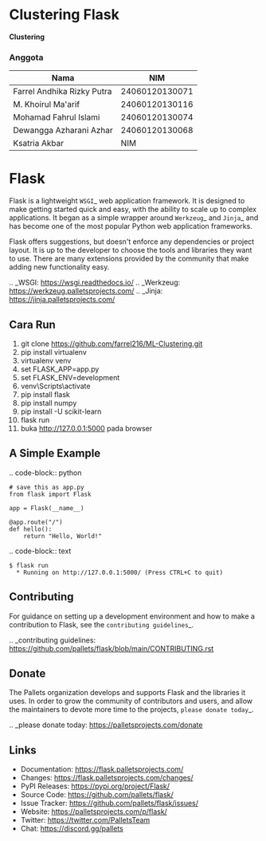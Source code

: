 # Clustering Flask
**Clustering**

### Anggota
Nama  | NIM
------------- | -------------
Farrel Andhika Rizky Putra  | 24060120130071	  
M. Khoirul Ma'arif  | 24060120130116
Mohamad Fahrul Islami | 24060120130074
Dewangga Azharani Azhar | 24060120130068
Ksatria Akbar | NIM

Flask
=====

Flask is a lightweight `WSGI`_ web application framework. It is designed
to make getting started quick and easy, with the ability to scale up to
complex applications. It began as a simple wrapper around `Werkzeug`_
and `Jinja`_ and has become one of the most popular Python web
application frameworks.

Flask offers suggestions, but doesn't enforce any dependencies or
project layout. It is up to the developer to choose the tools and
libraries they want to use. There are many extensions provided by the
community that make adding new functionality easy.

.. _WSGI: https://wsgi.readthedocs.io/
.. _Werkzeug: https://werkzeug.palletsprojects.com/
.. _Jinja: https://jinja.palletsprojects.com/

Cara Run
----------
1. git clone https://github.com/farrel216/ML-Clustering.git
2. pip install virtualenv
3. virtualenv venv
4. set FLASK_APP=app.py
5. set FLASK_ENV=development
6. venv\Scripts\activate
7. pip install flask
8. pip install numpy
9. pip install -U scikit-learn
10. flask run
11. buka http://127.0.0.1:5000 pada browser



A Simple Example
----------------

.. code-block:: python

    # save this as app.py
    from flask import Flask

    app = Flask(__name__)

    @app.route("/")
    def hello():
        return "Hello, World!"

.. code-block:: text

    $ flask run
      * Running on http://127.0.0.1:5000/ (Press CTRL+C to quit)


Contributing
------------

For guidance on setting up a development environment and how to make a
contribution to Flask, see the `contributing guidelines`_.

.. _contributing guidelines: https://github.com/pallets/flask/blob/main/CONTRIBUTING.rst


Donate
------

The Pallets organization develops and supports Flask and the libraries
it uses. In order to grow the community of contributors and users, and
allow the maintainers to devote more time to the projects, `please
donate today`_.

.. _please donate today: https://palletsprojects.com/donate


Links
-----

-   Documentation: https://flask.palletsprojects.com/
-   Changes: https://flask.palletsprojects.com/changes/
-   PyPI Releases: https://pypi.org/project/Flask/
-   Source Code: https://github.com/pallets/flask/
-   Issue Tracker: https://github.com/pallets/flask/issues/
-   Website: https://palletsprojects.com/p/flask/
-   Twitter: https://twitter.com/PalletsTeam
-   Chat: https://discord.gg/pallets
